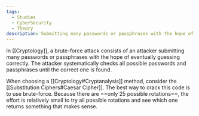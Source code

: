 ```yaml
---
tags:
  - Studies
  - CyberSecurity
  - Theory
description: Submitting many passwords or passphrases with the hope of eventually guessing correctly.
---
```

In [[Cryptology]], a brute-force attack consists of an attacker submitting many passwords or passphrases with the hope of eventually guessing correctly. The attacker systematically checks all possible passwords and passphrases until the correct one is found.

When choosing a [[Cryptology#Cryptanalysis]] method, consider the [[Substitution Ciphers#Caesar Cipher]]. The best way to crack this code is to use brute-force. Because there are ==only 25 possible rotations==, the effort is relatively small to try all possible rotations and see which one returns something that makes sense.
